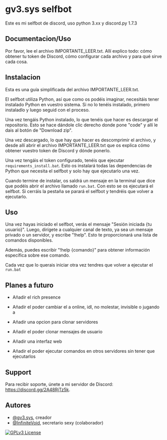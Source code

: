 
# gv3.sys selfbot

Este es mi selfbot de discord, uso python 3.xx y discord.py 1.7.3 

## Documentacion/Uso 

Por favor, lee el archivo IMPORTANTE_LEER.txt. Allí explico todo: cómo obtener tu token de Discord, cómo configurar cada archivo y para qué sirve cada cosa.

## Instalacion

Esta es una guía simplificada del archivo IMPORTANTE_LEER.txt.

El selfbot utiliza Python, así que como os podéis imaginar, necesitáis tener instalado Python en vuestro sistema. Si no lo tenéis instalado, primero instaladlo y luego seguid con el proceso.

Una vez tengáis Python instalado, lo que tenéis que hacer es descargar el repositorio. Esto se hace dándole clic derecho donde pone "code" y allí le dais al botón de "Download zip".

Una vez descargado, lo que hay que hacer es descomprimir el archivo, y desde allí abrir el archivo IMPORTANTE_LEER.txt que os explica cómo obtener vuestro token de Discord y dónde ponerlo.

Una vez tengáis el token configurado, tenéis que ejecutar ```requirements_install.bat```. Esto os instalará todas las dependencias de Python que necesita el selfbot y solo hay que ejecutarlo una vez.

Cuando termine de instalar, os saldrá un mensaje en la terminal que dice que podéis abrir el archivo llamado ```run.bat```. Con esto se os ejecutará el selfbot. Si cerráis la pestaña se parará el selfbot y tendréis que volver a ejecutarlo.

## Uso 
Una vez hayas iniciado el selfbot, verás el mensaje "Sesión iniciada {tu usuario}". Luego, dirígete a cualquier canal de texto, ya sea un mensaje privado o un servidor, y escribe "!help". Esto te proporcionará una lista de comandos disponibles.

Además, puedes escribir "!help {comando}" para obtener información específica sobre ese comando.

Cada vez que lo querais iniciar otra vez tendres que volver a ejecutar el  ```run.bat ```
## Planes a futuro

- Añadir el rich presence 

- Añadir el poder cambiar el a online, idl, no molestar, invisible o jugando a

- Añadir una opcion para clonar servidores

- Añadir el poder clonar mensajes de usuario
- Añadir una interfaz web
- Añadir el poder ejecutar comandos en otros servidores sin tener que ejecutarlos 


## Support

Para recibir soporte, únete a mi servidor de Discord: https://discord.gg/2A48RjTz5k.

## Autores
- [@gv3.sys](https://github.com/gv3sys), creador
- [@InfiniteVoid](https://github.com/InfiniteVoid-lab), secretario sexy (colaborador)




[![GPLv3 License](https://img.shields.io/badge/License-GPL%20v3-yellow.svg)](https://opensource.org/licenses/)


